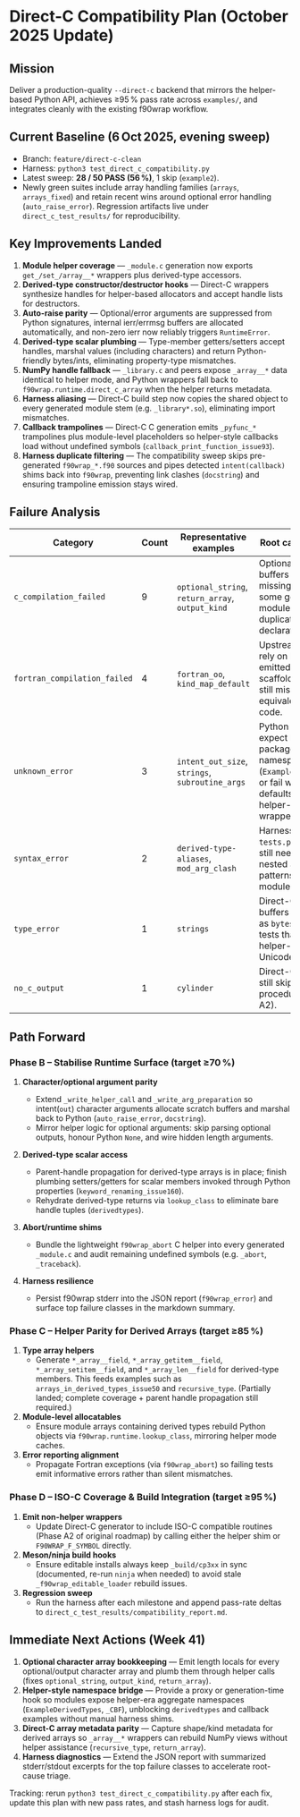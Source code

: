 # Direct-C Compatibility Plan (October 2025 Update)

## Mission
Deliver a production-quality `--direct-c` backend that mirrors the helper-based Python API, achieves ≥95 % pass rate across `examples/`, and integrates cleanly with the existing f90wrap workflow.

## Current Baseline (6 Oct 2025, evening sweep)
- Branch: `feature/direct-c-clean`
- Harness: `python3 test_direct_c_compatibility.py`
- Latest sweep: **28 / 50 PASS (56 %)**, 1 skip (`example2`).
- Newly green suites include array handling families (`arrays`, `arrays_fixed`) and retain recent wins around optional error handling (`auto_raise_error`). Regression artifacts live under `direct_c_test_results/` for reproducibility.

## Key Improvements Landed
1. **Module helper coverage** — `_module.c` generation now exports `get_/set_/array__*` wrappers plus derived-type accessors.
2. **Derived-type constructor/destructor hooks** — Direct-C wrappers synthesize handles for helper-based allocators and accept handle lists for destructors.
3. **Auto-raise parity** — Optional/error arguments are suppressed from Python signatures, internal ierr/errmsg buffers are allocated automatically, and non-zero ierr now reliably triggers `RuntimeError`.
4. **Derived-type scalar plumbing** — Type-member getters/setters accept handles, marshal values (including characters) and return Python-friendly bytes/ints, eliminating property-type mismatches.
5. **NumPy handle fallback** — `_library.c` and peers expose `_array__*` data identical to helper mode, and Python wrappers fall back to `f90wrap.runtime.direct_c_array` when the helper returns metadata.
6. **Harness aliasing** — Direct-C build step now copies the shared object to every generated module stem (e.g. `_library*.so`), eliminating import mismatches.
7. **Callback trampolines** — Direct-C C generation emits `_pyfunc_*` trampolines plus module-level placeholders so helper-style callbacks load without undefined symbols (`callback_print_function_issue93`).
8. **Harness duplicate filtering** — The compatibility sweep skips pre-generated `f90wrap_*.f90` sources and pipes detected `intent(callback)` shims back into `f90wrap`, preventing link clashes (`docstring`) and ensuring trampoline emission stays wired.

## Failure Analysis
| Category | Count | Representative examples | Root cause snapshot |
| --- | --- | --- | --- |
| `c_compilation_failed` | 9 | `optional_string`, `return_array`, `output_kind` | Optional character buffers still emit missing length locals; some generated modules include duplicate helper declarations. |
| `fortran_compilation_failed` | 4 | `fortran_oo`, `kind_map_default` | Upstream sources rely on helper-emitted pointer scaffolding; Direct-C still misses the equivalent support code. |
| `unknown_error` | 3 | `intent_out_size`, `strings`, `subroutine_args` | Python wrappers still expect helper-packaged namespaces (`ExampleDerivedTypes`) or fail when optional defaults return helper-only wrappers. |
| `syntax_error` | 2 | `derived-type-aliases`, `mod_arg_clash` | Harness rewrites `tests.py` imports but still needs to respect nested aliasing patterns in legacy modules. |
| `type_error` | 1 | `strings` | Direct-C character buffers are returned as `bytes`, breaking tests that assume helper-mode Unicode conversions. |
| `no_c_output` | 1 | `cylinder` | Direct-C generator still skips ISO-C-only procedures (Phase A2).

## Path Forward

### Phase B – Stabilise Runtime Surface (target ≥70 %)
1. **Character/optional argument parity**
   - Extend `_write_helper_call` and `_write_arg_preparation` so intent(`out`) character arguments allocate scratch buffers and marshal back to Python (`auto_raise_error`, `docstring`).
   - Mirror helper logic for optional arguments: skip parsing optional outputs, honour Python `None`, and wire hidden length arguments.

2. **Derived-type scalar access**
   - Parent-handle propagation for derived-type arrays is in place; finish plumbing setters/getters for scalar members invoked through Python properties (`keyword_renaming_issue160`).
   - Rehydrate derived-type returns via `lookup_class` to eliminate bare handle tuples (`derivedtypes`).

3. **Abort/runtime shims**
   - Bundle the lightweight `f90wrap_abort` C helper into every generated `_module.c` and audit remaining undefined symbols (e.g. `_abort`, `_traceback`).

4. **Harness resilience**
   - Persist f90wrap stderr into the JSON report (`f90wrap_error`) and surface top failure classes in the markdown summary.

### Phase C – Helper Parity for Derived Arrays (target ≥85 %)
1. **Type array helpers**
   - Generate `*_array__field`, `*_array_getitem__field`, `*_array_setitem__field`, and `*_array_len__field` for derived-type members. This feeds examples such as `arrays_in_derived_types_issue50` and `recursive_type`. (Partially landed; complete coverage + parent handle propagation still required.)
2. **Module-level allocatables**
   - Ensure module arrays containing derived types rebuild Python objects via `f90wrap.runtime.lookup_class`, mirroring helper mode caches.
3. **Error reporting alignment**
   - Propagate Fortran exceptions (via `f90wrap_abort`) so failing tests emit informative errors rather than silent mismatches.

### Phase D – ISO-C Coverage & Build Integration (target ≥95 %)
1. **Emit non-helper wrappers**
   - Update Direct-C generator to include ISO-C compatible routines (Phase A2 of original roadmap) by calling either the helper shim or `F90WRAP_F_SYMBOL` directly.
2. **Meson/ninja build hooks**
   - Ensure editable installs always keep `_build/cp3xx` in sync (documented, re-run `ninja` when needed) to avoid stale `_f90wrap_editable_loader` rebuild issues.
3. **Regression sweep**
   - Run the harness after each milestone and append pass-rate deltas to `direct_c_test_results/compatibility_report.md`.

## Immediate Next Actions (Week 41)
1. **Optional character array bookkeeping** — Emit length locals for every optional/output character array and plumb them through helper calls (fixes `optional_string`, `output_kind`, `return_array`).
2. **Helper-style namespace bridge** — Provide a proxy or generation-time hook so modules expose helper-era aggregate namespaces (`ExampleDerivedTypes`, `_CBF`), unblocking `derivedtypes` and callback examples without manual harness shims.
3. **Direct-C array metadata parity** — Capture shape/kind metadata for derived arrays so `_array__*` wrappers can rebuild NumPy views without helper assistance (`recursive_type`, `return_array`).
4. **Harness diagnostics** — Extend the JSON report with summarized stderr/stdout excerpts for the top failure classes to accelerate root-cause triage.

Tracking: rerun `python3 test_direct_c_compatibility.py` after each fix, update this plan with new pass rates, and stash harness logs for audit.
